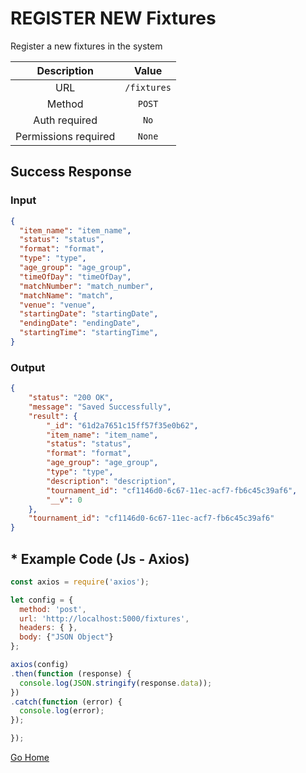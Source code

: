 # REGISTER NEW Fixtures

Register a new fixtures in the system

|     Description      |     Value     |
| :------------------: | :-----------: |
|         URL          | `/fixtures` |
|        Method        |    `POST`     |
|    Auth required     |     `No`      |
| Permissions required |    `None`     |

## Success Response

### Input

```json
{
  "item_name": "item_name",
  "status": "status",
  "format": "format",
  "type": "type",
  "age_group": "age_group",
  "timeOfDay": "timeOfDay",
  "matchNumber": "match_number",
  "matchName": "match",
  "venue": "venue",
  "startingDate": "startingDate",
  "endingDate": "endingDate",
  "startingTime": "startingTime",
}
```

### Output

```json
{
    "status": "200 OK",
    "message": "Saved Successfully",
    "result": {
        "_id": "61d2a7651c15ff57f35e0b62",
        "item_name": "item_name",
        "status": "status",
        "format": "format",
        "age_group": "age_group",
        "type": "type",
        "description": "description",
        "tournament_id": "cf1146d0-6c67-11ec-acf7-fb6c45c39af6",
        "__v": 0
    },
    "tournament_id": "cf1146d0-6c67-11ec-acf7-fb6c45c39af6"
}
```

## * Example Code (Js - Axios)

```js
const axios = require('axios');

let config = {
  method: 'post',
  url: 'http://localhost:5000/fixtures',
  headers: { },
  body: {"JSON Object"}
};

axios(config)
.then(function (response) {
  console.log(JSON.stringify(response.data));
})
.catch(function (error) {
  console.log(error);
});

});
```

[Go Home](../README.md)
